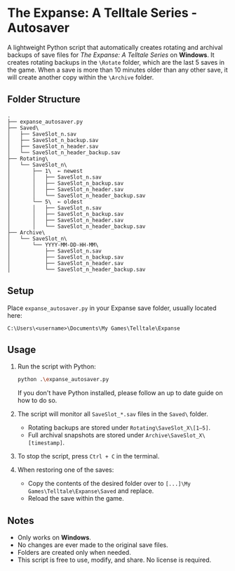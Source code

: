 # The Expanse: A Telltale Series - Autosaver

A lightweight Python script that automatically creates rotating and archival backups of save files for *The Expanse: A Telltale Series* on **Windows**.
It creates rotating backups in the `\Rotate` folder, which are the last 5 saves in the game. When a save is more than 10 minutes older than any other save, it will create another copy within the `\Archive` folder.

## Folder Structure

```
.
├── expanse_autosaver.py
├── Saved\
│   ├── SaveSlot_n.sav
│   ├── SaveSlot_n_backup.sav
│   ├── SaveSlot_n_header.sav
│   └── SaveSlot_n_header_backup.sav
├── Rotating\
│   └── SaveSlot_n\
│       ├── 1\  ← newest
│       │   ├── SaveSlot_n.sav
│       │   ├── SaveSlot_n_backup.sav
│       │   ├── SaveSlot_n_header.sav
│       │   └── SaveSlot_n_header_backup.sav
│       └── 5\  ← oldest
│       │   ├── SaveSlot_n.sav
│       │   ├── SaveSlot_n_backup.sav
│       │   ├── SaveSlot_n_header.sav
│       │   └── SaveSlot_n_header_backup.sav
├── Archive\
│   └── SaveSlot_n\
│       └── YYYY-MM-DD-HH-MM\
│           ├── SaveSlot_n.sav
│           ├── SaveSlot_n_backup.sav
│           ├── SaveSlot_n_header.sav
│           └── SaveSlot_n_header_backup.sav
```

## Setup

Place `expanse_autosaver.py` in your Expanse save folder, usually located here:
   ```
   C:\Users\<username>\Documents\My Games\Telltale\Expanse
   ```

## Usage

1. Run the script with Python:

   ```bash
   python .\expanse_autosaver.py
   ```
   If you don't have Python installed, please follow an up to date guide on how to do so.
  
2. The script will monitor all `SaveSlot_*.sav` files in the `Saved\` folder.
   * Rotating backups are stored under `Rotating\SaveSlot_X\[1–5]`.
   * Full archival snapshots are stored under `Archive\SaveSlot_X\[timestamp]`.

3. To stop the script, press `Ctrl + C` in the terminal.

4. When restoring one of the saves:
   * Copy the contents of the desired folder over to `[...]\My Games\Telltale\Expanse\Saved` and replace. 
   * Reload the save within the game.

## Notes

* Only works on **Windows**.
* No changes are ever made to the original save files.
* Folders are created only when needed.
* This script is free to use, modify, and share. No license is required.
